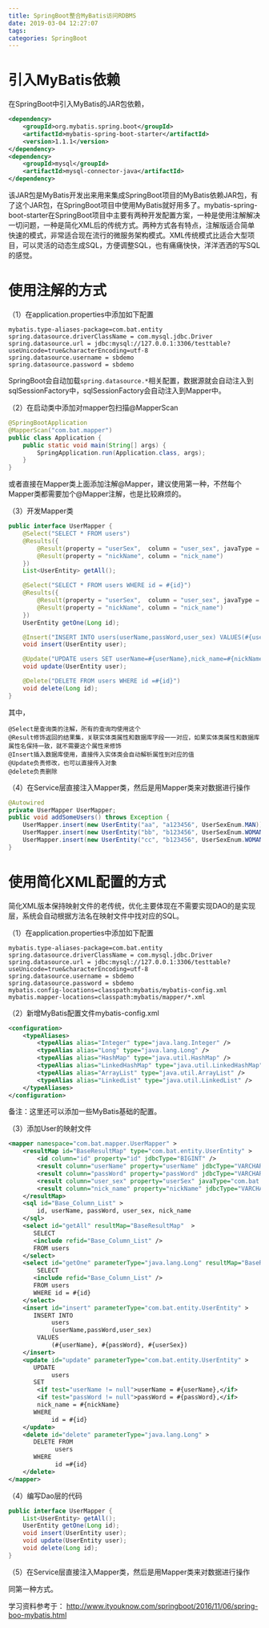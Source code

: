```yaml
---
title: SpringBoot整合MyBatis访问RDBMS
date: 2019-03-04 12:27:07
tags:
categories: SpringBoot
---
```


# 引入MyBatis依赖

在SpringBoot中引入MyBatis的JAR包依赖，

```xml
<dependency>
    <groupId>org.mybatis.spring.boot</groupId>
    <artifactId>mybatis-spring-boot-starter</artifactId>
    <version>1.1.1</version>
</dependency>
<dependency>
    <groupId>mysql</groupId>
    <artifactId>mysql-connector-java</artifactId>
</dependency>
```

该JAR包是MyBatis开发出来用来集成SpringBoot项目的MyBatis依赖JAR包，有了这个JAR包，在SpringBoot项目中使用MyBatis就好用多了。mybatis-spring-boot-starter在SpringBoot项目中主要有两种开发配置方案，一种是使用注解解决一切问题，一种是简化XML后的传统方式。两种方式各有特点，注解版适合简单快速的模式，非常适合现在流行的微服务架构模式。XML传统模式比适合大型项目，可以灵活的动态生成SQL，方便调整SQL，也有痛痛快快，洋洋洒洒的写SQL的感觉。

# 使用注解的方式

（1）在application.properties中添加如下配置

    mybatis.type-aliases-package=com.bat.entity
    spring.datasource.driverClassName = com.mysql.jdbc.Driver
    spring.datasource.url = jdbc:mysql://127.0.0.1:3306/testtable?useUnicode=true&characterEncoding=utf-8
    spring.datasource.username = sbdemo
    spring.datasource.password = sbdemo

SpringBoot会自动加载`spring.datasource.*`相关配置，数据源就会自动注入到sqlSessionFactory中，sqlSessionFactory会自动注入到Mapper中。

（2）在启动类中添加对mapper包扫描@MapperScan

```java
@SpringBootApplication
@MapperScan("com.bat.mapper")
public class Application {
    public static void main(String[] args) {
        SpringApplication.run(Application.class, args);
    }
}
```

或者直接在Mapper类上面添加注解@Mapper，建议使用第一种，不然每个Mapper类都需要加个@Mapper注解，也是比较麻烦的。

（3）开发Mapper类

```java
public interface UserMapper {
    @Select("SELECT * FROM users")
    @Results({
        @Result(property = "userSex",  column = "user_sex", javaType = UserSexEnum.class),
        @Result(property = "nickName", column = "nick_name")
    })
    List<UserEntity> getAll();

    @Select("SELECT * FROM users WHERE id = #{id}")
    @Results({
        @Result(property = "userSex",  column = "user_sex", javaType = UserSexEnum.class),
        @Result(property = "nickName", column = "nick_name")
    })
    UserEntity getOne(Long id);

    @Insert("INSERT INTO users(userName,passWord,user_sex) VALUES(#{userName}, #{passWord}, #{userSex})")
    void insert(UserEntity user);

    @Update("UPDATE users SET userName=#{userName},nick_name=#{nickName} WHERE id =#{id}")
    void update(UserEntity user);

    @Delete("DELETE FROM users WHERE id =#{id}")
    void delete(Long id);
}
```

其中，

    @Select是查询类的注解，所有的查询均使用这个
    @Result修饰返回的结果集，关联实体类属性和数据库字段一一对应，如果实体类属性和数据库属性名保持一致，就不需要这个属性来修饰
    @Insert插入数据库使用，直接传入实体类会自动解析属性到对应的值
    @Update负责修改，也可以直接传入对象
    @delete负责删除

（4）在Service层直接注入Mapper类，然后是用Mapper类来对数据进行操作

```java
@Autowired
private UserMapper UserMapper;
public void addSomeUsers() throws Exception {
    UserMapper.insert(new UserEntity("aa", "a123456", UserSexEnum.MAN));
    UserMapper.insert(new UserEntity("bb", "b123456", UserSexEnum.WOMAN));
    UserMapper.insert(new UserEntity("cc", "b123456", UserSexEnum.WOMAN));
}
```

# 使用简化XML配置的方式

简化XML版本保持映射文件的老传统，优化主要体现在不需要实现DAO的是实现层，系统会自动根据方法名在映射文件中找对应的SQL。

（1）在application.properties中添加如下配置

    mybatis.type-aliases-package=com.bat.entity
    spring.datasource.driverClassName = com.mysql.jdbc.Driver
    spring.datasource.url = jdbc:mysql://127.0.0.1:3306/testtable?useUnicode=true&characterEncoding=utf-8
    spring.datasource.username = sbdemo
    spring.datasource.password = sbdemo
    mybatis.config-locations=classpath:mybatis/mybatis-config.xml
    mybatis.mapper-locations=classpath:mybatis/mapper/*.xml

（2）新增MyBatis配置文件mybatis-config.xml

```xml
<configuration>
    <typeAliases>
        <typeAlias alias="Integer" type="java.lang.Integer" />
        <typeAlias alias="Long" type="java.lang.Long" />
        <typeAlias alias="HashMap" type="java.util.HashMap" />
        <typeAlias alias="LinkedHashMap" type="java.util.LinkedHashMap" />
        <typeAlias alias="ArrayList" type="java.util.ArrayList" />
        <typeAlias alias="LinkedList" type="java.util.LinkedList" />
    </typeAliases>
</configuration>
```

备注：这里还可以添加一些MyBatis基础的配置。

（3）添加User的映射文件

```xml
<mapper namespace="com.bat.mapper.UserMapper" >
    <resultMap id="BaseResultMap" type="com.bat.entity.UserEntity" >
        <id column="id" property="id" jdbcType="BIGINT" />
        <result column="userName" property="userName" jdbcType="VARCHAR" />
        <result column="passWord" property="passWord" jdbcType="VARCHAR" />
        <result column="user_sex" property="userSex" javaType="com.bat.enums.UserSexEnum"/>
        <result column="nick_name" property="nickName" jdbcType="VARCHAR" />
    </resultMap>
    <sql id="Base_Column_List" >
        id, userName, passWord, user_sex, nick_name
    </sql>
    <select id="getAll" resultMap="BaseResultMap"  >
       SELECT
       <include refid="Base_Column_List" />
       FROM users
    </select>
    <select id="getOne" parameterType="java.lang.Long" resultMap="BaseResultMap" >
        SELECT
       <include refid="Base_Column_List" />
       FROM users
       WHERE id = #{id}
    </select>
    <insert id="insert" parameterType="com.bat.entity.UserEntity" >
       INSERT INTO
            users
            (userName,passWord,user_sex)
        VALUES
            (#{userName}, #{passWord}, #{userSex})
    </insert>
    <update id="update" parameterType="com.bat.entity.UserEntity" >
       UPDATE
            users
       SET
        <if test="userName != null">userName = #{userName},</if>
        <if test="passWord != null">passWord = #{passWord},</if>
        nick_name = #{nickName}
       WHERE
            id = #{id}
    </update>
    <delete id="delete" parameterType="java.lang.Long" >
       DELETE FROM
             users
       WHERE
             id =#{id}
    </delete>
</mapper>
```

（4）编写Dao层的代码

```java
public interface UserMapper {
    List<UserEntity> getAll();
    UserEntity getOne(Long id);
    void insert(UserEntity user);
    void update(UserEntity user);
    void delete(Long id);
}
```

（5）在Service层直接注入Mapper类，然后是用Mapper类来对数据进行操作

同第一种方式。

学习资料参考于：
http://www.ityouknow.com/springboot/2016/11/06/spring-boo-mybatis.html
